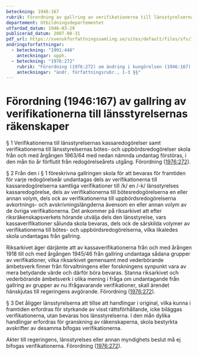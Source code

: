 ```yaml
---
beteckning: 1946:167
rubrik: Förordning av gallring av verifikationerna till länsstyrelsernas räkenskaper
departement: Utbildningsdepartementet
utfardad_datum: 1946-03-29
publicerad_datum: 2007-08-31
pdf_url: https://svenskforfattningssamling.se/sites/default/files/sfs/1946-03/SFS1946-167.pdf
andringsforfattningar:
  - beteckning: "1991:446"
    anteckningar: upph.
  - beteckning: "1976:272"
    rubrik: "Förordning (1976:272) om ändring i kungörelsen (1946:167) angående gallring av verifikationerna till länsstyrelsernas räkenskaper"
    anteckningar: "ändr. författningsrubr., 1-3 §§"
---
```


# Förordning (1946:167) av gallring av verifikationerna till länsstyrelsernas räkenskaper

§ 1 Verifikationerna till länsstyrelsernas  kassaredogörelser samt verifikationerna till länsstyrelsernas bötes- och uppbördsredogörelser skola från och med årgången 1963/64 med nedan nämnda undantag förstöras, i den mån tio år förflutit från redogörelseårets utgång. Förordning ([1976:272](https://selex.se/eli/sfs/1976/272)).

§ 2 Från den i § 1 föreskrivna gallringen skola för att bevaras för framtiden för varje redogörelseår undantagas dels av verifikationerna till kassaredogörelserna samtliga verifikationer till /k/ en /-k/ länsstyrelses kassaredogörelse, dels av verifikationerna till bötesredogörelserna en eller annan volym, dels ock av verifikationerna till uppbördsredogörelserna avkortnings- och avskrivningslängderna ävensom en eller annan volym av de övriga verifikationerna. Det ankommer på riksarkivet att efter riksräkenskapsverkets hörande utvälja dels den länsstyrelse, vars kassaverifikationer sålunda skola bevaras, dels ock de särskilda volymer av verifikationerna till bötes- och uppbördsredogörelserna, vilka likaledes skola undantagas från gallring.

Riksarkivet äger därjämte att av kassaverifikationerna från och med årången 1918 till och med årgången 1945/46 från gallring undantaga sådana grupper av verifikationer, vilka riksarkivet gemensamt med vederbörande ämbetsverk finner från förvaltningens eller forskningens synpunkt vara av mera betydande värde och därför böra bevaras. Stanna riksarkivet och vederbörande ämbetsverk i olika mening i fråga om undantagande från gallring av grupper av nu ifrågavarande verifikationer, skall ärendet hänskjutas till regeringens avgörande. Förordning ([1976:272](https://selex.se/eli/sfs/1976/272)).

§ 3 Det åligger länsstyrelserna att tillse att handlingar i original, vilka kunna i framtiden erfordras för styrkande av visst rättsförhållande, icke biläggas verifikationerna, utan bevaras hos länsstyrelserna. I den mån dylika handlingar erfordras för granskning av räkenskaperna, skola bestyrkta avskrifter av desamma bifogas verifikationerna.

Akter till regeringens, länsstyrelses eller annan myndighets beslut må ej bifogas verifikationerna. Förordning ([1976:272](https://selex.se/eli/sfs/1976/272)).